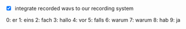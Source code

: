 - [x] integrate recorded wavs to our recording system

0: er
1: eins
2: fach
3: hallo
4: vor
5: falls
6: warum
7: warum
8: hab
9: ja
